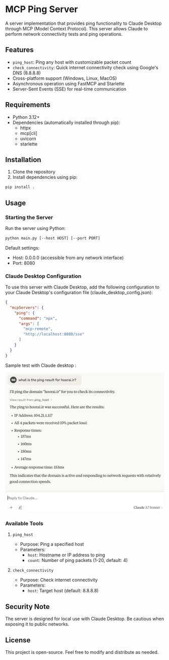 # MCP Ping Server

A server implementation that provides ping functionality to Claude Desktop through MCP (Model Context Protocol). This server allows Claude to perform network connectivity tests and ping operations.

## Features

- `ping_host`: Ping any host with customizable packet count
- `check_connectivity`: Quick internet connectivity check using Google's DNS (8.8.8.8)
- Cross-platform support (Windows, Linux, MacOS)
- Asynchronous operation using FastMCP and Starlette
- Server-Sent Events (SSE) for real-time communication

## Requirements

- Python 3.12+
- Dependencies (automatically installed through pip):
  - httpx
  - mcp[cli]
  - uvicorn
  - starlette

## Installation

1. Clone the repository
2. Install dependencies using pip:

```bash
pip install .
```

## Usage

### Starting the Server

Run the server using Python:

```bash
python main.py [--host HOST] [--port PORT]
```

Default settings:

- Host: 0.0.0.0 (accessible from any network interface)
- Port: 8080

### Claude Desktop Configuration

To use this server with Claude Desktop, add the following configuration to your Claude Desktop's configuration file (claude_desktop_config.json):

```json
{
  "mcpServers": {
    "ping": {
      "command": "npx",
      "args": [
        "mcp-remote",
        "http://localhost:8080/sse"
      ]
    }
  }
}
```

Sample test with Claude desktop :

![Claude desktop](claude_desktop.jpg "Title")

### Available Tools

1. `ping_host`
   - Purpose: Ping a specified host
   - Parameters:
     - `host`: Hostname or IP address to ping
     - `count`: Number of ping packets (1-20, default: 4)

2. `check_connectivity`
   - Purpose: Check internet connectivity
   - Parameters:
     - `host`: Target host (default: 8.8.8.8)

## Security Note

The server is designed for local use with Claude Desktop. Be cautious when exposing it to public networks.

## License

This project is open-source. Feel free to modify and distribute as needed.

